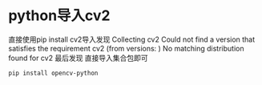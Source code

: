 # python导入cv2

直接使用pip install cv2导入发现
Collecting cv2
Could not find a version that satisfies the requirement cv2 (from versions: )
No matching distribution found for cv2
最后发现 直接导入集合包即可

```
pip install opencv-python
```


